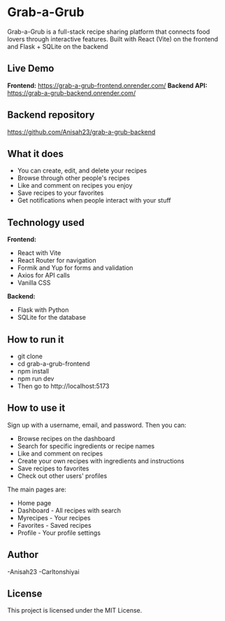 # Grab-a-Grub
Grab-a-Grub is a full-stack recipe sharing platform that connects food lovers through interactive features. Built with React (Vite) on the frontend and Flask + SQLite on the backend

## Live Demo
**Frontend:** https://grab-a-grub-frontend.onrender.com/
**Backend API:** https://grab-a-grub-backend.onrender.com/

## Backend repository
https://github.com/Anisah23/grab-a-grub-backend

## What it does
- You can create, edit, and delete your recipes
- Browse through other people's recipes
- Like and comment on recipes you enjoy
- Save recipes to your favorites
- Get notifications when people interact with your stuff


## Technology used

**Frontend:**
- React with Vite
- React Router for navigation
- Formik and Yup for forms and validation
- Axios for API calls
- Vanilla CSS

**Backend:**
- Flask with Python
- SQLite for the database


## How to run it
- git clone 
- cd grab-a-grub-frontend
- npm install
- npm run dev
- Then go to http://localhost:5173


## How to use it
Sign up with a username, email, and password. Then you can:
- Browse recipes on the dashboard
- Search for specific ingredients or recipe names
- Like and comment on recipes
- Create your own recipes with ingredients and instructions
- Save recipes to favorites
- Check out other users' profiles

The main pages are:
- Home page
- Dashboard - All recipes with search
- Myrecipes - Your recipes
- Favorites - Saved recipes
- Profile   - Your profile settings

## Author
-Anisah23
-Carltonshiyai

## License
This project is licensed under the MIT License.